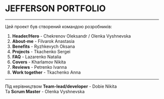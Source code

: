 # JEFFERSON PORTFOLIO

---

Цей проект був створений командою розробників:

1. **Header/Hero** - Chekrenov Oleksandr / Olenka Vyshnevska
2. **About-me** - Filvarok Anastasia
3. **Benefits** - Ryzhkevych Oksana
4. **Projects** - Tkachenko Sergei
5. **FAQ** - Lazarenko Natalia
6. **Covers** - Kharlamov Nikita
7. **Reviews** - Petrenko Ivanna
8. **Work together** - Tkachenko Anna

---

Під керівництвом __Team-lead/developer__ - Dobie Nikita
<br>Та __Scrum Master__ - Olenka Vyshnevska</br>